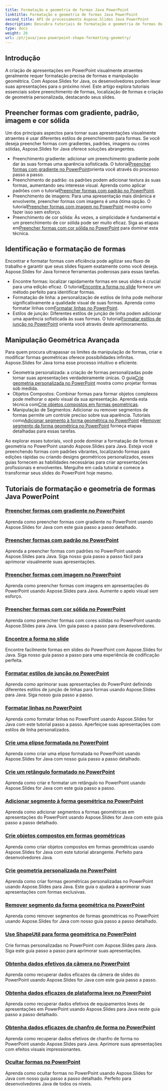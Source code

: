 ```yaml
---
title: Formatação e geometria de formas Java PowerPoint
linktitle: Formatação e geometria de formas Java PowerPoint
second_title: API de processamento Aspose.Slides Java PowerPoint
description: Descubra tutoriais de formatação e geometria de formas do Java PowerPoint. Aprenda a preencher formas, encontrar formas e criar geometria personalizada com Aspose.Slides para Java.
type: docs
weight: 26
url: /pt/java/java-powerpoint-shape-formatting-geometry/
---
```

## Introdução

A criação de apresentações em PowerPoint visualmente atraentes geralmente requer formatação precisa de formas e manipulação geométrica. Com Aspose.Slides for Java, os desenvolvedores podem levar suas apresentações para o próximo nível. Este artigo explora tutoriais essenciais sobre preenchimento de formas, localização de formas e criação de geometria personalizada, destacando seus slides.

## Preencher formas com gradiente, padrão, imagem e cor sólida

Um dos principais aspectos para tornar suas apresentações visualmente atraentes é usar diferentes estilos de preenchimento para formas. Se você deseja preencher formas com gradientes, padrões, imagens ou cores sólidas, Aspose.Slides for Java oferece soluções abrangentes. 

-  Preenchimento gradiente: adicionar um preenchimento gradiente pode dar às suas formas uma aparência sofisticada. O tutorial[Preencher formas com gradiente no PowerPoint](./fill-shapes-gradient-powerpoint/)orienta você através do processo passo a passo.
-  Preenchimento de padrão: os padrões podem adicionar textura às suas formas, aumentando seu interesse visual. Aprenda como aplicar padrões com o tutorial[Preencher formas com padrão no PowerPoint](./fill-shapes-pattern-powerpoint/).
-  Preenchimento de imagens: Para uma apresentação mais dinâmica e envolvente, preencher formas com imagens é uma ótima opção. O tutorial[Preencher formas com imagem no PowerPoint](./fill-shapes-picture-powerpoint/) mostra como fazer isso sem esforço.
-  Preenchimento de cor sólida: Às vezes, a simplicidade é fundamental e um preenchimento de cor sólida pode ser muito eficaz. Siga as etapas em[Preencher formas com cor sólida no PowerPoint](./fill-shapes-solid-color-powerpoint/) para dominar esta técnica.

## Identificação e formatação de formas

Encontrar e formatar formas com eficiência pode agilizar seu fluxo de trabalho e garantir que seus slides fiquem exatamente como você deseja. Aspose.Slides for Java fornece ferramentas poderosas para essas tarefas.

-  Encontre formas: localizar rapidamente formas em seus slides é crucial para uma edição eficaz. O tutorial[Encontre a forma no slide](./find-shape-slide-powerpoint/) fornece um método perfeito para identificar formas.
-  Formatação de linha: a personalização de estilos de linha pode melhorar significativamente a qualidade visual de suas formas. Aprenda como formatar linhas com[Formatar linhas no PowerPoint](./format-lines-powerpoint/).
-  Estilos de junção: Diferentes estilos de junção de linha podem adicionar uma aparência sofisticada às suas formas. O tutorial[Formatar estilos de junção no PowerPoint](./format-join-styles-powerpoint/) orienta você através deste aprimoramento.

## Manipulação Geométrica Avançada

Para quem procura ultrapassar os limites da manipulação de formas, criar e modificar formas geométricas oferece possibilidades infinitas. Aspose.Slides for Java torna esse processo intuitivo e eficiente.

-  Geometria personalizada: a criação de formas personalizadas pode tornar suas apresentações verdadeiramente únicas. O guia[Crie geometria personalizada no PowerPoint](./create-custom-geometry-powerpoint/) mostra como projetar formas sob medida.
-  Objetos Compostos: Combinar formas para formar objetos complexos pode melhorar o apelo visual da sua apresentação. Aprenda esta técnica com[Crie objetos compostos em formas geométricas](./create-composite-objects-geometry-shapes-powerpoint/).
-  Manipulação de Segmentos: Adicionar ou remover segmentos de formas permite um controle preciso sobre sua aparência. Tutoriais como[Adicionar segmento à forma geométrica no PowerPoint](./add-segment-geometry-shape-powerpoint/) e[Remover segmento da forma geométrica no PowerPoint](./remove-segment-geometry-shape-powerpoint/) forneça etapas detalhadas para essas tarefas.

Ao explorar esses tutoriais, você pode dominar a formatação de formas e geometria no PowerPoint usando Aspose.Slides para Java. Esteja você preenchendo formas com padrões vibrantes, localizando formas para edições rápidas ou criando designs geométricos personalizados, esses guias fornecem as habilidades necessárias para criar apresentações profissionais e envolventes. Mergulhe em cada tutorial e comece a transformar seus slides do PowerPoint hoje mesmo.
## Tutoriais de formatação e geometria de formas Java PowerPoint
### [Preencher formas com gradiente no PowerPoint](./fill-shapes-gradient-powerpoint/)
Aprenda como preencher formas com gradiente no PowerPoint usando Aspose.Slides for Java com este guia passo a passo detalhado.
### [Preencher formas com padrão no PowerPoint](./fill-shapes-pattern-powerpoint/)
Aprenda a preencher formas com padrões no PowerPoint usando Aspose.Slides para Java. Siga nosso guia passo a passo fácil para aprimorar visualmente suas apresentações.
### [Preencher formas com imagem no PowerPoint](./fill-shapes-picture-powerpoint/)
Aprenda como preencher formas com imagens em apresentações do PowerPoint usando Aspose.Slides para Java. Aumente o apelo visual sem esforço.
### [Preencher formas com cor sólida no PowerPoint](./fill-shapes-solid-color-powerpoint/)
Aprenda como preencher formas com cores sólidas no PowerPoint usando Aspose.Slides para Java. Um guia passo a passo para desenvolvedores.
### [Encontre a forma no slide](./find-shape-slide-powerpoint/)
Encontre facilmente formas em slides do PowerPoint com Aspose.Slides for Java. Siga nosso guia passo a passo para uma experiência de codificação perfeita.
### [Formatar estilos de junção no PowerPoint](./format-join-styles-powerpoint/)
Aprenda como aprimorar suas apresentações do PowerPoint definindo diferentes estilos de junção de linhas para formas usando Aspose.Slides para Java. Siga nosso guia passo a passo.
### [Formatar linhas no PowerPoint](./format-lines-powerpoint/)
Aprenda como formatar linhas no PowerPoint usando Aspose.Slides for Java com este tutorial passo a passo. Aperfeiçoe suas apresentações com estilos de linha personalizados.
### [Crie uma elipse formatada no PowerPoint](./create-formatted-ellipse-powerpoint/)
Aprenda como criar uma elipse formatada no PowerPoint usando Aspose.Slides for Java com nosso guia passo a passo detalhado.
### [Crie um retângulo formatado no PowerPoint](./create-formatted-rectangle-powerpoint/)
Aprenda como criar e formatar um retângulo no PowerPoint usando Aspose.Slides for Java com este guia passo a passo.
### [Adicionar segmento à forma geométrica no PowerPoint](./add-segment-geometry-shape-powerpoint/)
Aprenda como adicionar segmentos a formas geométricas em apresentações do PowerPoint usando Aspose.Slides for Java com este guia passo a passo detalhado.
### [Crie objetos compostos em formas geométricas](./create-composite-objects-geometry-shapes-powerpoint/)
Aprenda como criar objetos compostos em formas geométricas usando Aspose.Slides for Java com este tutorial abrangente. Perfeito para desenvolvedores Java.
### [Crie geometria personalizada no PowerPoint](./create-custom-geometry-powerpoint/)
Aprenda como criar formas geométricas personalizadas no PowerPoint usando Aspose.Slides para Java. Este guia o ajudará a aprimorar suas apresentações com formas exclusivas.
### [Remover segmento da forma geométrica no PowerPoint](./remove-segment-geometry-shape-powerpoint/)
Aprenda como remover segmentos de formas geométricas no PowerPoint usando Aspose.Slides for Java com nosso guia passo a passo detalhado.
### [Use ShapeUtil para forma geométrica no PowerPoint](./use-shapeutil-geometry-shape-powerpoint/)
Crie formas personalizadas no PowerPoint com Aspose.Slides para Java. Siga este guia passo a passo para aprimorar suas apresentações.
### [Obtenha dados efetivos da câmera no PowerPoint](./get-camera-effective-data-powerpoint/)
Aprenda como recuperar dados eficazes da câmera de slides do PowerPoint usando Aspose.Slides for Java com este guia passo a passo.
### [Obtenha dados eficazes de plataforma leve no PowerPoint](./get-light-rig-effective-data-powerpoint/)
Aprenda como recuperar dados efetivos de equipamentos leves de apresentações em PowerPoint usando Aspose.Slides para Java neste guia passo a passo detalhado.
### [Obtenha dados eficazes de chanfro de forma no PowerPoint](./get-shape-bevel-effective-data-powerpoint/)
Aprenda como recuperar dados efetivos de chanfro de forma no PowerPoint usando Aspose.Slides para Java. Aprimore suas apresentações com efeitos visuais impressionantes.
### [Ocultar formas no PowerPoint](./hide-shapes-powerpoint/)
Aprenda como ocultar formas no PowerPoint usando Aspose.Slides for Java com nosso guia passo a passo detalhado. Perfeito para desenvolvedores Java de todos os níveis.